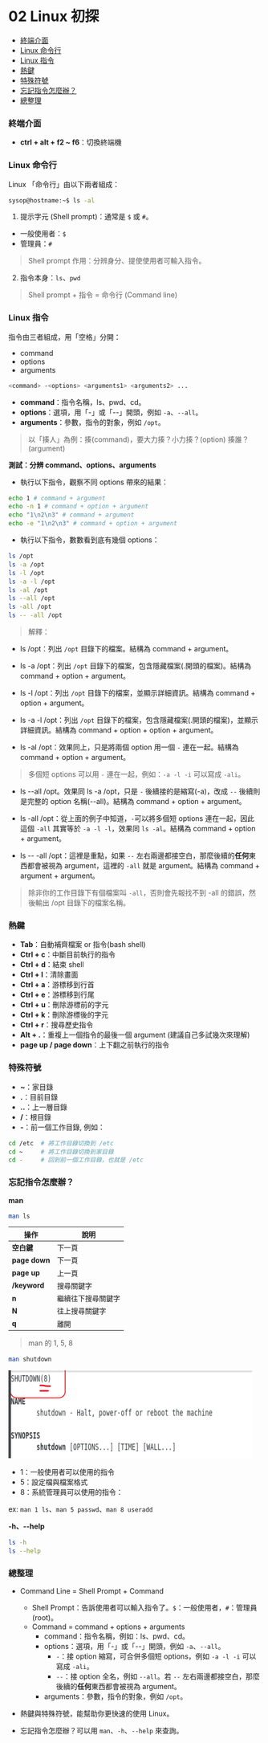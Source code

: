 # 02 Linux 初探

* [終端介面](#終端介面)
* [Linux 命令行](#linux-命令行)
* [Linux 指令](#linux-指令)
* [熱鍵](#熱鍵)
* [特殊符號](#特殊符號)
* [忘記指令怎麼辦？](#忘記指令怎麼辦)
* [總整理](#總整理)

### 終端介面

* **ctrl + alt + f2 ~ f6**：切換終端機

### Linux 命令行

Linux 「命令行」由以下兩者組成：

```bash
sysop@hostname:~$ ls -al
```

1. 提示字元 (Shell prompt)：通常是 `$` 或 `#`。
  * 一般使用者：`$`
  * 管理員：`#`

  > Shell prompt 作用：分辨身分、提使使用者可輸入指令。

2. 指令本身：`ls`、`pwd`

> Shell prompt + 指令 = 命令行 (Command line)

### Linux 指令

指令由三者組成，用「空格」分開：

* command
* options
* arguments

```bash
<command> -<options> <arguments1> <arguments2> ...
```

* **command**：指令名稱，ls、pwd、cd。
* **options**：選項，用「-」或「--」開頭，例如 `-a`、`--all`。
* **arguments**：參數，指令的對象，例如 `/opt`。

> 以「揍人」為例：揍(command)，要大力揍？小力揍？(option) 揍誰？(argument)

**測試：分辨 command、options、arguments**

* 執行以下指令，觀察不同 options 帶來的結果：

```bash
echo 1 # command + argument
echo -n 1 # command + option + argument
echo "1\n2\n3" # command + argument
echo -e "1\n2\n3" # command + option + argument
```

* 執行以下指令，數數看到底有幾個 options：
```bash
ls /opt 
ls -a /opt 
ls -l /opt 
ls -a -l /opt 
ls -al /opt 
ls --all /opt 
ls -all /opt 
ls -- -all /opt
```

> 解釋：

* ls /opt：列出 `/opt` 目錄下的檔案。結構為 command + argument。

* ls -a /opt：列出 `/opt` 目錄下的檔案，包含隱藏檔案(.開頭的檔案)。結構為 command + option + argument。

* ls -l /opt：列出 `/opt` 目錄下的檔案，並顯示詳細資訊。結構為 command + option + argument。

* ls -a -l /opt：列出 `/opt` 目錄下的檔案，包含隱藏檔案(.開頭的檔案)，並顯示詳細資訊。結構為 command + option + option + argument。

* ls -al /opt：效果同上，只是將兩個 option 用一個 `-` 連在一起。結構為 command + option + argument。

> 多個短 options 可以用 `-` 連在一起，例如：`-a -l -i` 可以寫成 `-ali`。

* ls --all /opt。效果同 ls -a /opt，只是 `-` 後續接的是縮寫(-a)，改成 `--` 後續則是完整的 option 名稱(--all)。結構為 command + option + argument。

* ls -all /opt：從上面的例子中知道，`-`可以將多個短 options 連在一起，因此這個 `-all` 其實等於 `-a -l -l`，效果同 `ls -al`。結構為 command + option + argument。

* ls -- -all /opt：這裡是重點，如果 `--` 左右兩邊都接空白，那麼後續的**任何**東西都會被視為 argument，這裡的 `-all` 就是 argument。結構為 command + argument + argument。

> 除非你的工作目錄下有個檔案叫 `-all`，否則會先報找不到 -all 的錯誤，然後輸出 /opt 目錄下的檔案名稱。

### 熱鍵

* **Tab**：自動補齊檔案 or 指令(bash shell)
* **Ctrl + c**：中斷目前執行的指令
* **Ctrl + d**：結束 shell
* **Ctrl + l**：清除畫面
* **Ctrl + a**：游標移到行首
* **Ctrl + e**：游標移到行尾
* **Ctrl + u**：刪除游標前的字元
* **Ctrl + k**：刪除游標後的字元
* **Ctrl + r**：搜尋歷史指令
* **Alt + .**：重複上一個指令的最後一個 argument (建議自己多試幾次來理解)
* **page up / page down**：上下翻之前執行的指令

### 特殊符號

* **~**：家目錄
* **.**：目前目錄
* **..**：上一層目錄
* **/**：根目錄
* **-**：前一個工作目錄, 例如：
```bash
cd /etc  # 將工作目錄切換到 /etc
cd ~     # 將工作目錄切換到家目錄
cd -     # 回到前一個工作目錄，也就是 /etc
```

### 忘記指令怎麼辦？

**man**

```bash
man ls
```

| 操作 | 說明 |
| --- | --- |
| **空白鍵** | 下一頁 |
| **page down** | 下一頁 |
| **page up** | 上一頁 |
| **/keyword** | 搜尋關鍵字 |
| **n** | 繼續往下搜尋關鍵字 |
| **N** | 往上搜尋關鍵字 |
| **q** | 離開 |

> man 的 1, 5, 8

```bash 
man shutdown
```

  ![alt text](image.png)

* 1：一般使用者可以使用的指令
* 5：設定檔與檔案格式
* 8：系統管理員可以使用的指令：

ex: `man 1 ls`、`man 5 passwd`、`man 8 useradd`

**-h、--help**

```bash
ls -h
ls --help
```

### 總整理

* Command Line = Shell Prompt + Command
  * Shell Prompt：告訴使用者可以輸入指令了。`$`：一般使用者，`#`：管理員(root)。
  * Command = command + options + arguments
    * command：指令名稱，例如：ls、pwd、cd。
    * options：選項，用「-」或「--」開頭，例如 `-a`、`--all`。
      * `-`：接 option 縮寫，可合併多個短 options，例如 `-a -l -i` 可以寫成 `-ali`。
      * `--`：接 option 全名，例如 `--all`。若 `--` 左右兩邊都接空白，那麼後續的**任何**東西都會被視為 argument。
    * arguments：參數，指令的對象，例如 `/opt`。

* 熱鍵與特殊符號，能幫助你更快速的使用 Linux。

* 忘記指令怎麼辦？可以用 `man`、`-h`、`--help` 來查詢。
